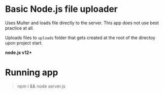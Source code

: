 # Basic Node.js file uploader

Uses Multer and loads file directly to the server. This app does not use best practice at all.

Uploads files to `uploads` folder that gets created at the root of the directoy upon project start.

**node.js v12+**

# Running app

> npm i && node server.js